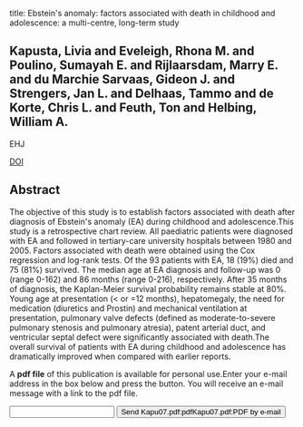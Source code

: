 title: Ebstein's anomaly: factors associated with death in childhood and adolescence: a multi-centre, long-term study

## Kapusta, Livia and Eveleigh, Rhona M. and Poulino, Sumayah E. and Rijlaarsdam, Marry E. and du Marchie Sarvaas, Gideon J. and Strengers, Jan L. and Delhaas, Tammo and de Korte, Chris L. and Feuth, Ton and Helbing, William A.
EHJ

<a href="https://doi.org/10.1093/eurheartj/ehm398">DOI</a>

## Abstract
The objective of this study is to establish factors associated with death after diagnosis of Ebstein's anomaly (EA) during childhood and adolescence.This study is a retrospective chart review. All paediatric patients were diagnosed with EA and followed in tertiary-care university hospitals between 1980 and 2005. Factors associated with death were obtained using the Cox regression and log-rank tests. Of the 93 patients with EA, 18 (19%) died and 75 (81%) survived. The median age at EA diagnosis and follow-up was 0 (range 0-162) and 86 months (range 0-216), respectively. After 35 months of diagnosis, the Kaplan-Meier survival probability remains stable at 80%. Young age at presentation (< or =12 months), hepatomegaly, the need for medication (diuretics and Prostin) and mechanical ventilation at presentation, pulmonary valve defects (defined as moderate-to-severe pulmonary stenosis and pulmonary atresia), patent arterial duct, and ventricular septal defect were significantly associated with death.The overall survival of patients with EA during childhood and adolescence has dramatically improved when compared with earlier reports.

A <b>pdf file</b> of this publication is available for personal use.Enter your e-mail address in the box below and press the button. You will receive an e-mail message with a link to the pdf file.
<form action="sender.php">  <input type="text" name="email">  <input type="submit" value="Send Kapu07.pdf:pdfKapu07.pdf:PDF by e-mail"></form>